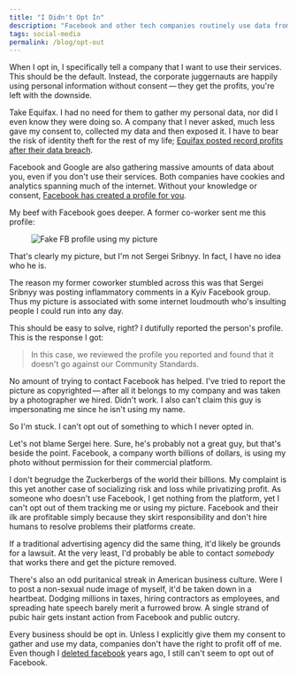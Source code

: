 ```yaml
---
title: "I Didn't Opt In"
description: "Facebook and other tech companies routinely use data from people who have never signed up for their services or given their consent. It's time to put a stop to it." 
tags: social-media
permalink: /blog/opt-out
--- 
```


When I opt in, I specifically tell a company that I want to use their services.  This should be the default. Instead, the corporate juggernauts are happily using personal information without consent&thinsp;—&thinsp;they get the profits, you're left with the downside. 
 
Take Equifax. I had no need for them to gather my personal data, nor did I even know they were doing so. A company that I never asked, much less gave my consent to, collected my data and then exposed it. I have to bear the risk of identity theft for the rest of my life; [Equifax posted record profits after their data breach][eqf]. 

Facebook and Google are also gathering massive amounts of data about you, even if you don't use their services. Both companies have cookies and analytics spanning much of the internet. Without your knowledge or consent, [Facebook has created a profile for you][fbp]. 

My beef with Facebook goes deeper. A former co-worker sent me this profile: 

<figure><img loading="lazy" alt="Fake FB profile using my picture" src="https://res.cloudinary.com/derekkedziora/image/upload/v1607163715/Blog%20Assets/2018-11-01/im-not-sergei_lqz1rd.png" /></figure>

That's clearly my picture, but I'm not Sergei Sribnyy. In fact, I have no idea who he is. 

The reason my former coworker stumbled across this was that Sergei Sribnyy was posting inflammatory comments in a Kyiv Facebook group. Thus my picture is associated with some internet loudmouth who's insulting people I could run into any day.

This should be easy to solve, right? I dutifully reported the person's profile. This is the response I got: 

> In this case, we reviewed the profile you reported and found that it doesn't go against our Community Standards.

No amount of trying to contact Facebook has helped. I've tried to report the picture as copyrighted&thinsp;—&thinsp;after all it belongs to my company and was taken by a photographer we hired. Didn't work. I also can't claim this guy is impersonating me since he isn't using my name. 

So I'm stuck. I can't opt out of something to which I never opted in. 

Let's not blame Sergei here. Sure, he's probably not a great guy, but that's beside the point. Facebook, a company worth billions of dollars, is using my photo without permission for their commercial platform. 

I don't begrudge the Zuckerbergs of the world their billions. My complaint is this yet another case of socializing risk and loss while privatizing profit. As someone who doesn't use Facebook, I get nothing from the platform, yet I can't opt out of them tracking me or using my picture. Facebook and their ilk are profitable simply because they skirt responsibility and don't hire humans to resolve problems their platforms create.  

If a traditional advertising agency did the same thing, it'd likely be grounds for a lawsuit. At the very least, I'd probably be able to contact *somebody* that works there and get the picture removed. 

There's also an odd puritanical streak in American business culture. Were I to post a non-sexual nude image of myself, it'd be taken down in a heartbeat. Dodging millions in taxes, hiring contractors as employees, and spreading hate speech barely merit a furrowed brow. A single strand of pubic hair gets instant action from Facebook and public outcry.  

Every business should be opt in. Unless I explicitly give them my consent to gather and use my data, companies don't have the right to profit off of me. Even though I [deleted facebook][del] years ago, I still can't seem to opt out of Facebook. 

[eqf]: https://www.bloomberg.com/news/articles/2018-09-07/equifax-breach-a-year-later-record-profits-share-price-revival
[fbp]: https://www.theverge.com/2018/4/11/17225482/facebook-shadow-profiles-zuckerberg-congress-data-privacy
[del]: /blog/delete-facebook